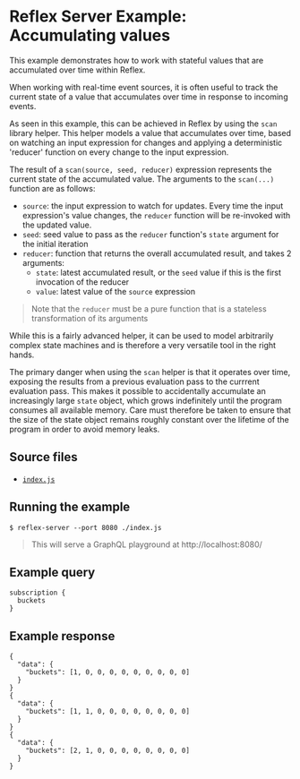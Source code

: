 # Reflex Server Example: Accumulating values

This example demonstrates how to work with stateful values that are accumulated over time within Reflex.

When working with real-time event sources, it is often useful to track the current state of a value that accumulates over time in response to incoming events.

As seen in this example, this can be achieved in Reflex by using the `scan` library helper. This helper models a value that accumulates over time, based on watching an input expression for changes and applying a deterministic 'reducer' function on every change to the input expression.

The result of a `scan(source, seed, reducer)` expression represents the current state of the accumulated value. The arguments to the `scan(...)` function are as follows:

- `source`: the input expression to watch for updates. Every time the input expression's value changes, the `reducer` function will be re-invoked with the updated value.
- `seed`: seed value to pass as the `reducer` function's `state` argument for the initial iteration
- `reducer`: function that returns the overall accumulated result, and takes 2 arguments:
    - `state`: latest accumulated result, or the `seed` value if this is the first invocation of the reducer
    - `value`: latest value of the `source` expression
> Note that the `reducer` must be a pure function that is a stateless transformation of its arguments

While this is a fairly advanced helper, it can be used to model arbitrarily complex state machines and is therefore a very versatile tool in the right hands.

The primary danger when using the `scan` helper is that it operates over time, exposing the results from a previous evaluation pass to the currrent evaluation pass. This makes it possible to accidentally accumulate an increasingly large `state` object, which grows indefinitely until the program consumes all available memory. Care must therefore be taken to ensure that the size of the state object remains roughly constant over the lifetime of the program in order to avoid memory leaks.

## Source files

- [`index.js`](./index.js)

## Running the example

```shell
$ reflex-server --port 8080 ./index.js
```
> This will serve a GraphQL playground at http://localhost:8080/

## Example query

```
subscription {
  buckets
}
```

## Example response

```
{
  "data": {
    "buckets": [1, 0, 0, 0, 0, 0, 0, 0, 0, 0]
  }
}
{
  "data": {
    "buckets": [1, 1, 0, 0, 0, 0, 0, 0, 0, 0]
  }
}
{
  "data": {
    "buckets": [2, 1, 0, 0, 0, 0, 0, 0, 0, 0]
  }
}
```
